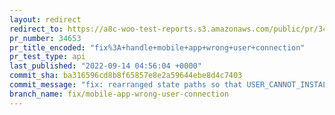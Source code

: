```yaml
---
layout: redirect
redirect_to: https://a8c-woo-test-reports.s3.amazonaws.com/public/pr/34653/api/index.html
pr_number: 34653
pr_title_encoded: "fix%3A+handle+mobile+app+wrong+user+connection"
pr_test_type: api
last_published: "2022-09-14 04:56:04 +0000"
commit_sha: ba316596cd8b8f65857e8e2a59644ebe8d4c7403
commit_message: "fix: rearranged state paths so that USER_CANNOT_INSTALL takes precedence"
branch_name: fix/mobile-app-wrong-user-connection
---
```

